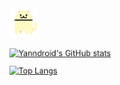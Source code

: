 ### <img src="https://github.com/Yanndroid/Yanndroid/blob/main/cats.gif" width="50" height="50" />

[![Yanndroid's GitHub stats](https://github-readme-stats.vercel.app/api?username=Yanndroid&theme=great-gatsby)](https://github.com/anuraghazra/github-readme-stats)

[![Top Langs](https://github-readme-stats.vercel.app/api/top-langs/?username=Yanndroid&theme=dark)](https://github.com/anuraghazra/github-readme-stats)
